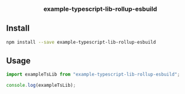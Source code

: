 <h3 align="center">
  example-typescript-lib-rollup-esbuild
</h3>

<p align="center">
</p>

## Install

```bash
npm install --save example-typescript-lib-rollup-esbuild
```

## Usage

```js
import exampleTsLib from "example-typescript-lib-rollup-esbuild";

console.log(exampleTsLib);
```
